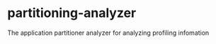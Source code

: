 partitioning-analyzer
=====================

The application partitioner analyzer for analyzing profiling infomation